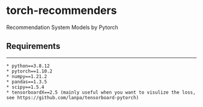# torch-recommenders
Recommendation System Models by Pytorch




## Requirements
---
	* python==3.8.12
	* pytorch==1.10.2
	* numpy==1.21.2
	* pandas==1.3.5
	* scipy==1.5.4
	* tensorboardX==2.5 (mainly useful when you want to visulize the loss, see https://github.com/lanpa/tensorboard-pytorch)
